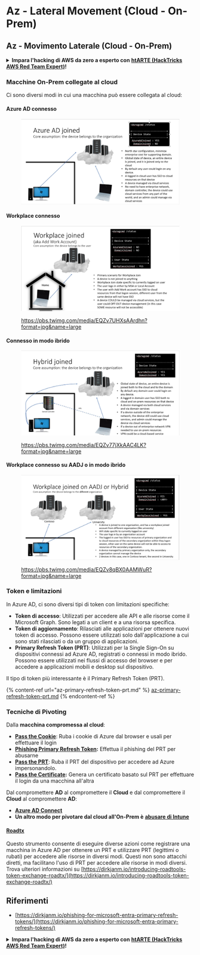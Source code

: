 # Az - Lateral Movement (Cloud - On-Prem)

## Az - Movimento Laterale (Cloud - On-Prem)

<details>

<summary><strong>Impara l'hacking di AWS da zero a esperto con</strong> <a href="https://training.hacktricks.xyz/courses/arte"><strong>htARTE (HackTricks AWS Red Team Expert)</strong></a><strong>!</strong></summary>

Altri modi per supportare HackTricks:

* Se vuoi vedere la tua **azienda pubblicizzata su HackTricks** o **scaricare HackTricks in PDF** Controlla i [**PACCHETTI DI ABBONAMENTO**](https://github.com/sponsors/carlospolop)!
* Ottieni il [**merchandising ufficiale di PEASS & HackTricks**](https://peass.creator-spring.com)
* Scopri [**The PEASS Family**](https://opensea.io/collection/the-peass-family), la nostra collezione di [**NFT**](https://opensea.io/collection/the-peass-family) esclusivi
* **Unisciti al** 💬 [**gruppo Discord**](https://discord.gg/hRep4RUj7f) o al [**gruppo Telegram**](https://t.me/peass) o **seguici** su **Twitter** 🐦 [**@hacktricks\_live**](https://twitter.com/hacktricks\_live)**.**
* **Condividi i tuoi trucchi di hacking inviando PR ai repository** [**HackTricks**](https://github.com/carlospolop/hacktricks) e [**HackTricks Cloud**](https://github.com/carlospolop/hacktricks-cloud) di GitHub.

</details>

### Macchine On-Prem collegate al cloud

Ci sono diversi modi in cui una macchina può essere collegata al cloud:

#### Azure AD connesso

<figure><img src="../../../.gitbook/assets/image (3) (1) (2) (1).png" alt=""><figcaption></figcaption></figure>

#### Workplace connesso

<figure><img src="../../../.gitbook/assets/image (1) (6).png" alt=""><figcaption><p><a href="https://pbs.twimg.com/media/EQZv7UHXsAArdhn?format=jpg&#x26;name=large">https://pbs.twimg.com/media/EQZv7UHXsAArdhn?format=jpg&#x26;name=large</a></p></figcaption></figure>

#### Connesso in modo ibrido

<figure><img src="../../../.gitbook/assets/image (3) (2) (2).png" alt=""><figcaption><p><a href="https://pbs.twimg.com/media/EQZv77jXkAAC4LK?format=jpg&#x26;name=large">https://pbs.twimg.com/media/EQZv77jXkAAC4LK?format=jpg&#x26;name=large</a></p></figcaption></figure>

#### Workplace connesso su AADJ o in modo ibrido

<figure><img src="../../../.gitbook/assets/image (4) (3).png" alt=""><figcaption><p><a href="https://pbs.twimg.com/media/EQZv8qBX0AAMWuR?format=jpg&#x26;name=large">https://pbs.twimg.com/media/EQZv8qBX0AAMWuR?format=jpg&#x26;name=large</a></p></figcaption></figure>

### Token e limitazioni <a href="#tokens-and-limitations" id="tokens-and-limitations"></a>

In Azure AD, ci sono diversi tipi di token con limitazioni specifiche:

* **Token di accesso**: Utilizzati per accedere alle API e alle risorse come il Microsoft Graph. Sono legati a un client e a una risorsa specifica.
* **Token di aggiornamento**: Rilasciati alle applicazioni per ottenere nuovi token di accesso. Possono essere utilizzati solo dall'applicazione a cui sono stati rilasciati o da un gruppo di applicazioni.
* **Primary Refresh Token (PRT)**: Utilizzati per la Single Sign-On su dispositivi connessi ad Azure AD, registrati o connessi in modo ibrido. Possono essere utilizzati nei flussi di accesso del browser e per accedere a applicazioni mobili e desktop sul dispositivo.

Il tipo di token più interessante è il Primary Refresh Token (PRT).

{% content-ref url="az-primary-refresh-token-prt.md" %}
[az-primary-refresh-token-prt.md](az-primary-refresh-token-prt.md)
{% endcontent-ref %}

### Tecniche di Pivoting

Dalla **macchina compromessa al cloud**:

* [**Pass the Cookie**](az-pass-the-cookie.md): Ruba i cookie di Azure dal browser e usali per effettuare il login
* [**Phishing Primary Refresh Token**](az-phishing-primary-refresh-token-microsoft-entra.md)**:** Effettua il phishing del PRT per abusarne
* [**Pass the PRT**](pass-the-prt.md): Ruba il PRT del dispositivo per accedere ad Azure impersonandolo.
* [**Pass the Certificate**](az-pass-the-certificate.md)**:** Genera un certificato basato sul PRT per effettuare il login da una macchina all'altra

Dal compromettere **AD** al compromettere il **Cloud** e dal compromettere il **Cloud** al compromettere **AD**:

* [**Azure AD Connect**](azure-ad-connect-hybrid-identity/)
* **Un altro modo per pivotare dal cloud all'On-Prem è** [**abusare di Intune**](../az-services/intune.md)

#### [Roadtx](https://github.com/dirkjanm/ROADtools)

Questo strumento consente di eseguire diverse azioni come registrare una macchina in Azure AD per ottenere un PRT e utilizzare PRT (legittimi o rubati) per accedere alle risorse in diversi modi. Questi non sono attacchi diretti, ma facilitano l'uso di PRT per accedere alle risorse in modi diversi. Trova ulteriori informazioni su [https://dirkjanm.io/introducing-roadtools-token-exchange-roadtx/](https://dirkjanm.io/introducing-roadtools-token-exchange-roadtx/)

## Riferimenti

* [https://dirkjanm.io/phishing-for-microsoft-entra-primary-refresh-tokens/](https://dirkjanm.io/phishing-for-microsoft-entra-primary-refresh-tokens/)

<details>

<summary><strong>Impara l'hacking di AWS da zero a esperto con</strong> <a href="https://training.hacktricks.xyz/courses/arte"><strong>htARTE (HackTricks AWS Red Team Expert)</strong></a><strong>!</strong></summary>

Altri modi per supportare HackTricks:

* Se vuoi vedere la tua **azienda pubblicizzata su HackTricks** o **scaricare HackTricks in PDF** Controlla i [**PACCHETTI DI ABBONAMENTO**](https://github.com/sponsors/carlospolop)!
* Ottieni il [**merchandising ufficiale di PEASS & HackTricks**](https://peass.creator-spring.com)
* Scopri [**The PEASS Family**](https://opensea.io/collection/the-peass-family), la nostra collezione di [**NFT**](https://opensea.io/collection/the-peass-family) esclusivi
* **Unisciti al** 💬 [**gruppo Discord**](https://discord.gg/hRep4RUj7f) o al [**gruppo Telegram**](https://t.me/peass) o **seguici** su **Twitter** 🐦 [**@hacktricks\_live**](https://twitter.com/hacktricks\_live)**.**
* **Condividi i tuoi trucchi di hacking inviando PR ai repository** [**HackTricks**](https://github.com/carlospolop/hacktricks) e [**HackTricks Cloud**](https://github.com/carlospolop/hacktricks-cloud) di GitHub.

</details>
